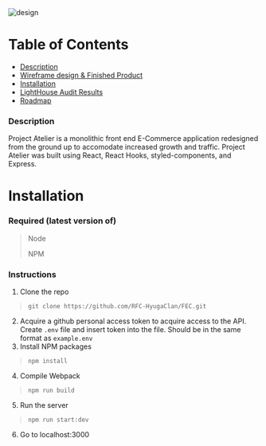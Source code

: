 <img alt='design' src='https://i.imgur.com/MiHRwo2.png'>

# Table of Contents

- <a href="#Description">Description</a>
- <a href="#Wireframe">Wireframe design & Finished Product</a>
- <a href="#Instructions">Installation</a>
- <a href="#Lighthouse">LightHouse Audit Results</a>
- <a href="#Roadmap">Roadmap</a>

### Description
Project Atelier is a monolithic front end E-Commerce application redesigned from the ground up to accomodate increased growth and traffic. Project Atelier was built using React, React Hooks, styled-components, and Express.
# Installation

### Required (latest version of)
> Node
>
> NPM

### Instructions
1. Clone the repo
> `git clone https://github.com/RFC-HyugaClan/FEC.git`
2. Acquire a github personal access token to acquire access to the API. Create `.env` file and insert token into the file. Should be in the same format as `example.env`
3. Install NPM packages
> `npm install`
4. Compile Webpack
> `npm run build`
5. Run the server
> `npm run start:dev`
6. Go to localhost:3000
